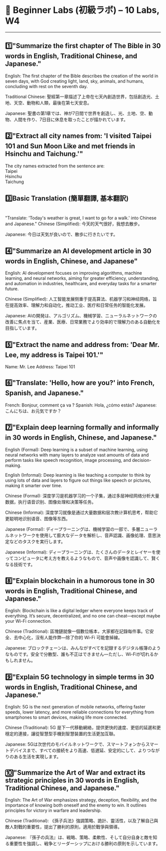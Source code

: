 # 🔹 Beginner Labs (初級ラボ) – 10 Labs, W4
***
## 1️⃣"Summarize the first chapter of The Bible in 30 words in English, Traditional Chinese, and Japanese."
English:
The first chapter of the Bible describes the creation of the world in seven days, with God creating light, land, sky, animals, and humans, concluding with rest on the seventh day.

Traditional Chinese:
聖經第一章描述了上帝在七天內創造世界，包括創造光、土地、天空、動物和人類，最後在第七天安息。

Japanese:
聖書の第1章では、神が7日間で世界を創造し、光、土地、空、動物、人間を作り、7日目に休息を取ったことが描かれています。

## 2️⃣​"Extract all city names from: 'I visited Taipei 101 and Sun Moon Like and met friends in Hsinchu and Taichung.'"
The city names extracted from the sentence are:
<br>Taipei
<br>Hsinchu
<br>Taichung

## 3️⃣​Basic Translation (簡單翻譯, 基本翻訳)
<br>"Translate: 'Today's weather is great, I want to go for a walk.' into Chinese and Japanese."
Chinese (Simplified):
今天的天气很好，我想去散步。

Japanese:
今日は天気が良いので、散歩に行きたいです。

## 4️⃣"Summarize an AI development article in 30 words in English, Chinese, and Japanese"
English:
AI development focuses on improving algorithms, machine learning, and neural networks, aiming for greater efficiency, understanding, and automation in industries, healthcare, and everyday tasks for a smarter future.

Chinese (Simplified):
人工智能发展侧重于提高算法、机器学习和神经网络，旨在提高效率、理解力和自动化，推动工业、医疗和日常任务的智能化发展。

Japanese:
AIの開発は、アルゴリズム、機械学習、ニューラルネットワークの改善に焦点を当て、産業、医療、日常業務でより効率的で理解力のある自動化を目指しています。

## 5️⃣​"Extract the name and address from: 'Dear Mr. Lee, my address is Taipei 101.'"
Name: Mr. Lee
Address: Taipei 101

## 6️⃣​"Translate: 'Hello, how are you?' into French, Spanish, and Japanese."
French: Bonjour, comment ça va ?
Spanish: Hola, ¿cómo estás?
Japanese: こんにちは、お元気ですか？

## 7️⃣​"Explain deep learning formally and informally in 30 words in English, Chinese, and Japanese."
English (Formal):
Deep learning is a subset of machine learning, using neural networks with many layers to analyze vast amounts of data and perform tasks like speech recognition, image processing, and decision-making.

English (Informal):
Deep learning is like teaching a computer to think by using lots of data and layers to figure out things like speech or pictures, making it smarter over time.

Chinese (Formal):
深度学习是机器学习的一个子集，通过多层神经网络分析大量数据，执行语音识别、图像处理和决策等任务。

Chinese (Informal):
深度学习就像是通过大量数据和层次教计算机思考，帮助它更聪明地识别语音、图像等东西。

Japanese (Formal):
ディープラーニングは、機械学習の一部で、多層ニューラルネットワークを使用して膨大なデータを解析し、音声認識、画像処理、意思決定などのタスクを実行します。

Japanese (Informal):
ディープラーニングは、たくさんのデータとレイヤーを使ってコンピュータに考え方を教えるようなもので、音声や画像を認識して、賢くなる技術です。
## 8️⃣​"Explain blockchain in a humorous tone in 30 words in English, Traditional Chinese, and Japanese."
English:
Blockchain is like a digital ledger where everyone keeps track of everything. It’s secure, decentralized, and no one can cheat—except maybe your Wi-Fi connection.

Chinese (Traditional):
區塊鏈就像一個數位帳本，大家都在記錄每件事。它安全、去中心化，沒有人能作弊—除了你的 Wi-Fi 可能會掉線。

Japanese:
ブロックチェーンは、みんながすべてを記録するデジタル帳簿のようなものです。安全で分散型、誰も不正はできません—ただし、Wi-Fiが切れるかもしれません。


## 9️⃣​"Explain 5G technology in simple terms in 30 words in English, Traditional Chinese, and Japanese."
English:
5G is the next generation of mobile networks, offering faster speeds, lower latency, and more reliable connections for everything from smartphones to smart devices, making life more connected.

Chinese (Traditional):
5G 是下一代移動網絡，提供更快的速度、更低的延遲和更穩定的連接，讓從智慧型手機到智慧裝置的生活更加互聯。

Japanese:
5Gは次世代のモバイルネットワークで、スマートフォンからスマートデバイスまで、すべての接続をより高速、低遅延、安定的にして、よりつながりのある生活を実現します。


## 🔟​"Summarize the Art of War and extract its strategic principles in 30 words in English, Traditional Chinese, and Japanese."
English:
The Art of War emphasizes strategy, deception, flexibility, and the importance of knowing both oneself and the enemy to win. It outlines principles for victory in warfare and leadership.

Chinese (Traditional):
《孫子兵法》強調策略、詭計、靈活性，以及了解自己與敵人對戰的重要性，提出了勝利的原則，適用於戰爭與領導。

Japanese:
『孫子の兵法』は、戦略、策略、柔軟性、そして自分自身と敵を知る重要性を強調し、戦争とリーダーシップにおける勝利の原則を示しています。
